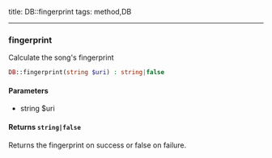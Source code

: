 title: DB::fingerprint
tags: method,DB

---

<div class="method">
<h3 class="method-name">fingerprint</h3>
<p>Calculate the song's fingerprint<br></p>

```php
DB::fingerprint(string $uri) : string|false
```

#### Parameters

*  string $uri


#### Returns `string|false`

Returns the fingerprint on success or false on failure.


</div>